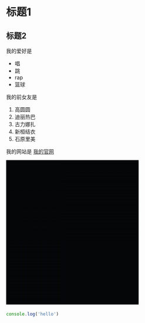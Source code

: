 # 标题1
## 标题2

我的爱好是

* 唱
* 跳
* rap
* 篮球

我的前女友是

1. 高圆圆
2. 迪丽热巴
3. 古力娜扎
4. 新桓结衣
5. 石原里美

我的网站是 [我的官网](https://github.com/)

![一张图片](1.png)

```javascript
console.log('hello')
```